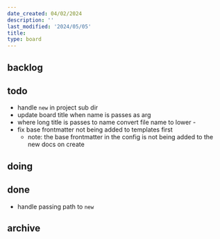 ```yaml
---
date_created: 04/02/2024
description: ''
last_modified: '2024/05/05'
title: 
type: board
---
```


## backlog 

## todo 


- handle `new` in project sub dir
- update board title when name is passes as arg
- where long title is passes to name convert file name to lower - 
- fix base frontmatter not being added to templates first
  - note: the base frontmatter in the config is not being added to the new docs on create

## doing 

## done 

- handle passing path to `new`

## archive